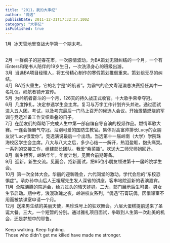 ```yaml
---
title: "2011，我的大事纪"
author: "偶遇"
publishDate: 2011-12-31T17:32:37.100Z
category: "大事记"
isPublished: true
---
```


1月 &nbsp;冰天雪地里奋战大学第一个期末考。<div><wbr><div>2月 &nbsp;一群疯子的迎春花市，一次感情波动，为BA策划无限纠结的一个月，一个有iEnters和秘书人陪伴的19岁生日，一次洗涤身心的班级出游。</div><div>3月 &nbsp;当选BA项目经理人，将五份精心制作的寒假策划推倒重来。策划组无尽的纠结。</div><div>4月 &nbsp;BA浴火重生，它的名字是“岭航者”。为霸气的企文粤港澳总决赛担任其中一名礼仪。岭航者铺开宣传。</div><div>5月 &nbsp;为岭航者奋斗的一个月，126天的持久战正式收官。十大歌手荣幸夺冠。</div><div>6月 &nbsp;几度挣扎，决定参选学生会主席。复习与万字工作计划齐头并进。通过面试进入五人团。考试，以及考完最后一门马上召开的候选人会议。开始激情燃烧的军训与竞选准备工作交织重叠的日子。</div><div>7月 &nbsp;在朋友们的帮助下完成人生中第一部自编自导自演的视频作品。燃情军歌大赛。一连会操霸气夺冠。泪别可爱的国防生教官。集体对高富帅排长Lucy的女朋友说“Lucy很爱你”。竞选演说最后一个出场。当选第十一届岭南（大学）学院珠海校区学生会主席。八大与八大之后，多少心结一一解开，热泪盈眶，抱头痛哭。一系列的交接工作，组建部长团队。我爱“紫菜瓶”。欢送大二师兄师姐回迁。</div><div>8月 &nbsp;新生博客，岭略华年，年度计划，见面会前期筹备。</div></div><div>9月 &nbsp;迎新。新生交流。见面会。招新面试，把95位小朋友领进第十一届岭院学生会。</div><div>10月 &nbsp;第一次全体大会。华丽的迎新晚会，六代同堂的激动。学代会后的“东校恐惧症”。承办孙中山后人王祖耀先生发人深省的讲座。客串地院迎新的表演嘉宾。</div><div>11月 &nbsp;全院沸腾的院运会，给力过头的晴天娃娃。二大，部门展示后生可畏。男女生节启动。期中考。浪漫玫瑰之夜，岭讲校友系列，“偶遇”石膏玩偶。因借课室不用而被禁课室申请一个月。</div><div>12月 &nbsp;送来男生结的美丽天使，黑珍珠号上的狂欢舞会。六层大蛋糕提前送来了圣诞大餐。三大，一个短暂的分别。通过雅礼项目面试，争取到人生第一次赴美的机会，还是梦想中的耶鲁。</div><div><br></div><div>Keep walking. Keep fighting.</div><div>Those who didn't get me killed have made me stronger.</div>